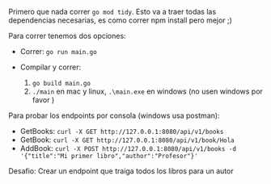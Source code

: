 Primero que nada correr `go mod tidy`.
Esto va a traer todas las dependencias necesarias, es como correr npm install pero mejor ;) 

Para correr tenemos dos opciones:
- Correr: `go run main.go`


-  Compilar y correr: 
   1) `go build main.go`
   2) `./main` en mac y linux, `.\main.exe` en windows (no usen windows por favor )

Para probar los endpoints por consola (windows usa postman):
- GetBooks: `curl -X GET http://127.0.0.1:8080/api/v1/books`
- GetBook: `curl -X GET http://127.0.0.1:8080/api/v1/book/Hola`
- AddBook: `curl -X POST http://127.0.0.1:8080/api/v1/books -d '{"title":"Mi primer libro","author":"Profesor"}'`

Desafio:
Crear un endpoint que traiga todos los libros para un autor